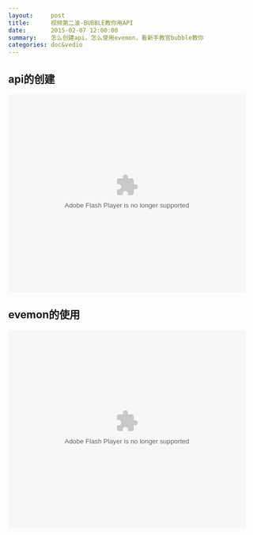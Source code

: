 ```yaml
---
layout:     post
title:      视频第二波-BUBBLE教你用API
date:       2015-02-07 12:00:00
summary:    怎么创建api，怎么使用evemon，看新手教官bubble教你
categories: doc&vedio
---
```


## api的创建

<embed src="http://player.youku.com/player.php/sid/XODg4Mjg2ODE2/v.swf" allowFullScreen="true" quality="high" width="480" height="400" align="middle" allowScriptAccess="always" type="application/x-shockwave-flash"/>


## evemon的使用

<embed src="http://player.youku.com/player.php/sid/XODg4NDY4NTY0/v.swf" allowFullScreen="true" quality="high" width="480" height="400" align="middle" allowScriptAccess="always" type="application/x-shockwave-flash" />
